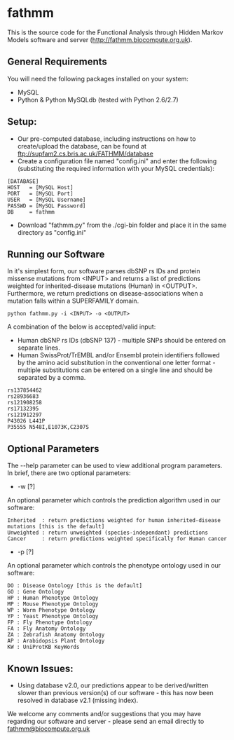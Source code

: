 fathmm
======

This is the source code for the Functional Analysis through Hidden Markov Models 
software and server (http://fathmm.biocompute.org.uk).

## General Requirements

You will need the following packages installed on your system:

* MySQL
* Python & Python MySQLdb (tested with Python 2.6/2.7)

## Setup:

* Our pre-computed database, including instructions on how to create/upload the 
database, can be found at ftp://supfam2.cs.bris.ac.uk/FATHMM/database
* Create a configuration file named "config.ini" and enter the following (substituting 
the required information with your MySQL credentials):

```
[DATABASE]
HOST   = [MySQL Host]
PORT   = [MySQL Port]
USER   = [MySQL Username]
PASSWD = [MySQL Password]
DB     = fathmm
```
* Download "fathmm.py" from the ./cgi-bin folder and place it in the same directory as "config.ini"

## Running our Software

In it's simplest form, our software parses dbSNP rs IDs and protein missense 
mutations from \<INPUT> and returns a list of predictions weighted for 
inherited-disease mutations (Human) in \<OUTPUT>.  Furthermore, we return predictions
on disease-associations when a mutation falls within a SUPERFAMILY domain.

```
python fathmm.py -i <INPUT> -o <OUTPUT>
```

A combination of the below is accepted/valid input:

* Human dbSNP rs IDs (dbSNP 137) - multiple SNPs should be entered on separate lines.
* Human SwissProt/TrEMBL and/or Ensembl protein identifiers followed by the amino acid substitution in the conventional one letter format - multiple substitutions can be entered on a single line and should be separated by a comma.

```
rs137854462
rs28936683
rs121908258
rs17132395
rs121912297
P43026 L441P
P35555 N548I,E1073K,C2307S 
```

## Optional Parameters

The --help parameter can be used to view additional program parameters.  In brief,
there are two optional parameters:

* -w [?]

An optional parameter which controls the prediction algorithm used in our software:

```
Inherited  : return predictions weighted for human inherited-disease mutations [this is the default]
Unweighted : return unweighted (species-independant) predictions 
Cancer     : return predictions weighted specifically for Human cancer
```

* -p [?]

An optional parameter which controls the phenotype ontology used in our software:

```
DO : Disease Ontology [this is the default]
GO : Gene Ontology
HP : Human Phenotype Ontology
MP : Mouse Phenotype Ontology
WP : Worm Phenotype Ontology
YP : Yeast Phenotype Ontology
FP : Fly Phenotype Ontology
FA : Fly Anatomy Ontology
ZA : Zebrafish Anatomy Ontology
AP : Arabidopsis Plant Ontology
KW : UniProtKB KeyWords
```

## Known Issues:

* Using database v2.0, our predictions appear to be derived/written slower than previous version(s) of our 
software - this has now been resolved in database v2.1 (missing index).

We welcome any comments and/or suggestions that you may have regarding our software and server - please send an email directly to fathmm@biocompute.org.uk
